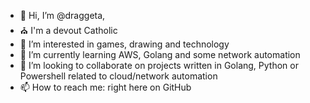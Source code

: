 - 👋 Hi, I’m @draggeta, 
- ⛪ I'm a devout Catholic
- 👀 I’m interested in games, drawing and technology
- 🌱 I’m currently learning AWS, Golang and some network automation
- 💞️ I’m looking to collaborate on projects written in Golang, Python or Powershell related to cloud/network automation
- 📫 How to reach me: right here on GitHub

<!---
draggeta/draggeta is a ✨ special ✨ repository because its `README.md` (this file) appears on your GitHub profile.
You can click the Preview link to take a look at your changes.
--->
